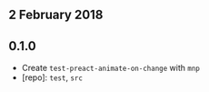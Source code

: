 ## 2 February 2018

## 0.1.0

- Create `test-preact-animate-on-change` with `mnp`
- [repo]: `test`, `src`
